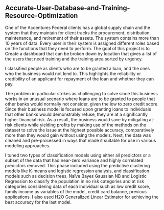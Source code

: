 ## Accurate-User-Database-and-Training-Resource-Optimization

One of the Accentures Federal clients has a global supply chain and the system that they maintain for client tracks the procurement, distribution, maintenance, and retirement of their assets. The system contains more than 10 years of data. Every user in their system is assigned different roles based on the functions that they need to perform. The goal of this project is to Create a dashboard that can be broken down by location that gives a list of the users that need training and the training area sorted by urgency. 


I classified people as clients who are to be granted a loan, and the ones who the business would not lend to. This highlights the reliability or credibility of an applicant for repayment of the loan and whether they can pay.

The problem in particular strikes as challenging to solve since this business works in an unusual scenario where loans are to be granted to people that other banks would normally not consider, given the low to zero credit score. Since their business model is focused upon granting loans to individuals that other banks would demonstrably refuse, they are at a significantly higher financial risk. As a result, the business would save by mitigating at-risk clients while yielding profits by making use of the methods on the dataset to solve the issue at the highest possible accuracy, comparatively more than they would gain without using the models. Next, the data was cleaned and pre-processed in ways that made it suitable for use in various modeling approaches.

I tuned two types of classification models using either all predictors or a subset of the data that had near-zero variance and highly correlated predictors removed. This phase included using the predictive clustering models like K-means and logistic regression analysis, and classification models such as decision trees, Naïve Bayes Gaussian NB and Logistic Regression to classify the population in no risk categories and at risk categories considering data of each individual such as low credit score, family income as variables of the model, credit card balance, previous applications. I also used H2O Generalized Linear Estimator for achieving the best accuracy for the last model.
